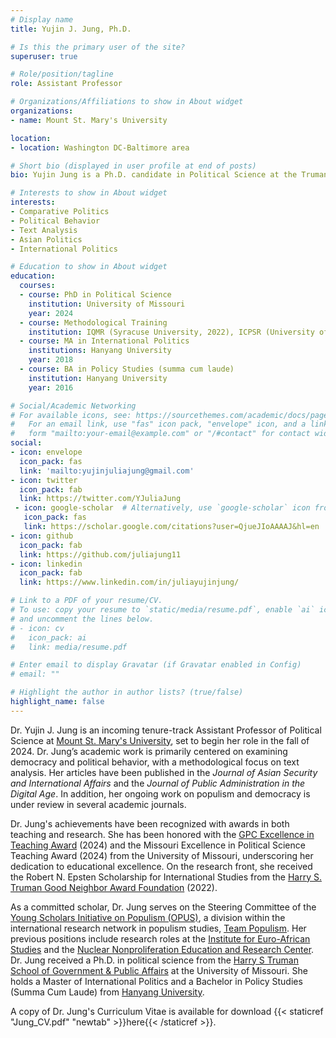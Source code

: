 ```yaml
---
# Display name
title: Yujin J. Jung, Ph.D.

# Is this the primary user of the site?
superuser: true

# Role/position/tagline
role: Assistant Professor

# Organizations/Affiliations to show in About widget
organizations:
- name: Mount St. Mary's University 

location:
- location: Washington DC-Baltimore area

# Short bio (displayed in user profile at end of posts)
bio: Yujin Jung is a Ph.D. candidate in Political Science at the Truman School of Government and Public Affairs, University of Missouri, and an incoming Assistant Professor in the Department of Political Science at Mount St. Mary's University. 

# Interests to show in About widget
interests:
- Comparative Politics
- Political Behavior
- Text Analysis
- Asian Politics
- International Politics

# Education to show in About widget
education:
  courses:
  - course: PhD in Political Science
    institution: University of Missouri
    year: 2024 
  - course: Methodological Training 
    institution: IQMR (Syracuse University, 2022), ICPSR (University of Michigan, 2021), SICSS (Rutgers University, 2020)
  - course: MA in International Politics
    institutions: Hanyang University
    year: 2018
  - course: BA in Policy Studies (summa cum laude)
    institution: Hanyang University
    year: 2016

# Social/Academic Networking
# For available icons, see: https://sourcethemes.com/academic/docs/page-builder/#icons
#   For an email link, use "fas" icon pack, "envelope" icon, and a link in the
#   form "mailto:your-email@example.com" or "/#contact" for contact widget.
social:
- icon: envelope
  icon_pack: fas
  link: 'mailto:yujinjuliajung@gmail.com'
- icon: twitter
  icon_pack: fab
  link: https://twitter.com/YJuliaJung
 - icon: google-scholar  # Alternatively, use `google-scholar` icon from `ai` icon pack
   icon_pack: fas
   link: https://scholar.google.com/citations?user=QjueJIoAAAAJ&hl=en
- icon: github
  icon_pack: fab
  link: https://github.com/juliajung11
- icon: linkedin
  icon_pack: fab
  link: https://www.linkedin.com/in/juliayujinjung/

# Link to a PDF of your resume/CV.
# To use: copy your resume to `static/media/resume.pdf`, enable `ai` icons in `params.toml`, 
# and uncomment the lines below.
# - icon: cv
#   icon_pack: ai
#   link: media/resume.pdf

# Enter email to display Gravatar (if Gravatar enabled in Config)
# email: ""

# Highlight the author in author lists? (true/false)
highlight_name: false
--- 
```


Dr. Yujin J. Jung is an incoming tenure-track Assistant Professor of Political Science at [Mount St. Mary's University](https://msmary.edu/), set to begin her role in the fall of 2024. Dr. Jung’s academic work is primarily centered on examining democracy and political behavior, with a methodological focus on text analysis. Her articles have been published in the _Journal of Asian Security and International Affairs_ and the _Journal of Public Administration in the Digital Age_. In addition, her ongoing work on populism and democracy is under review in several academic journals.

Dr. Jung's achievements have been recognized with awards in both teaching and research. She has been honored with the [GPC Excellence in Teaching Award](https://gpc.missouri.edu/resources-programs/awards/) (2024) and the Missouri Excellence in Political Science Teaching Award (2024) from the University of Missouri, underscoring her dedication to educational excellence. On the research front, she received the Robert N. Epsten Scholarship for International Studies from the [Harry S. Truman Good Neighbor Award Foundation](https://trumanaward.org/) (2022).

As a committed scholar, Dr. Jung serves on the Steering Committee of the [Young Scholars Initiative on Populism (OPUS)](https://populism.byu.edu/directory/yujin-julia-jung), a division within the international research network in populism studies, [Team Populism](https://populism.byu.edu/). Her previous positions include research roles at the [Institute for Euro-African Studies](http://africa.hanyang.ac.kr/eng/) and the [Nuclear Nonproliferation Education and Research Center](http://nerec.or.kr/). Dr. Jung received a Ph.D. in political science from the [Harry S Truman School of Government & Public Affairs](https://truman.missouri.edu) at the University of Missouri. She holds a Master of International Politics and a Bachelor in Policy Studies (Summa Cum Laude) from [Hanyang University](https://www.hanyang.ac.kr/web/eng).

A copy of Dr. Jung's Curriculum Vitae is available for download {{< staticref "Jung_CV.pdf" "newtab" >}}here{{< /staticref >}}.
